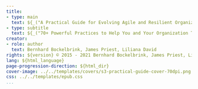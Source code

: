 ```yaml
---
title:
- type: main
  text: ${_("A Practical Guide for Evolving Agile and Resilient Organizations with Sociocracy 3.0")}
- type: subtitle
  text: ${_("70+ Powerful Practices to Help You and Your Organization Thrive")}
creator:
- role: author
  text: Bernhard Bockelbrink, James Priest, Liliana David
rights: ${version} © 2015 - 2021 Bernhard Bockelbrink, James Priest, Liliana David, CC BY-SA
lang: ${html_language}
page-progression-direction: ${html_dir}
cover-image: ../../templates/covers/s3-practical-guide-cover-70dpi.png
css: ../../templates/epub.css
...
```


